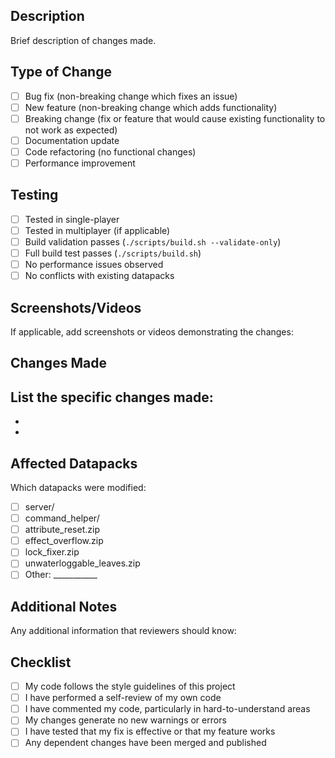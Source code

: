 ## Description
Brief description of changes made.

## Type of Change
- [ ] Bug fix (non-breaking change which fixes an issue)
- [ ] New feature (non-breaking change which adds functionality)
- [ ] Breaking change (fix or feature that would cause existing functionality to not work as expected)
- [ ] Documentation update
- [ ] Code refactoring (no functional changes)
- [ ] Performance improvement

## Testing
- [ ] Tested in single-player
- [ ] Tested in multiplayer (if applicable)
- [ ] Build validation passes (`./scripts/build.sh --validate-only`)
- [ ] Full build test passes (`./scripts/build.sh`)
- [ ] No performance issues observed
- [ ] No conflicts with existing datapacks

## Screenshots/Videos
If applicable, add screenshots or videos demonstrating the changes:

## Changes Made
List the specific changes made:
- 
- 
- 

## Affected Datapacks
Which datapacks were modified:
- [ ] server/
- [ ] command_helper/
- [ ] attribute_reset.zip
- [ ] effect_overflow.zip  
- [ ] lock_fixer.zip
- [ ] unwaterloggable_leaves.zip
- [ ] Other: ___________

## Additional Notes
Any additional information that reviewers should know:

## Checklist
- [ ] My code follows the style guidelines of this project
- [ ] I have performed a self-review of my own code
- [ ] I have commented my code, particularly in hard-to-understand areas
- [ ] My changes generate no new warnings or errors
- [ ] I have tested that my fix is effective or that my feature works
- [ ] Any dependent changes have been merged and published